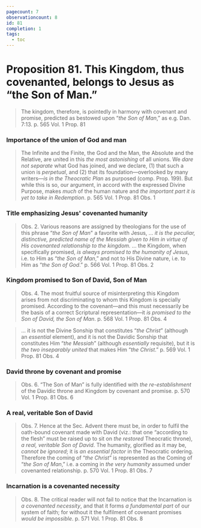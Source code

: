 ```yaml
---
pagecount: 7
observationcount: 8
id: 81
completion: 1
tags:
  - toc
---
```

# Proposition 81. This Kingdom, thus covenanted, belongs to Jesus as “the Son of Man.”

>The kingdom, therefore, is pointedly in harmony with covenant and promise, predicted as bestowed upon “*the Son of Man*,” as e.g. Dan. 7:13.
>p. 565 Vol. 1 Prop. 81
### Importance of the union of God and man
>The Infinite and the Finite, the God and the Man, the Absolute and the Relative, are united in this *the most astonishing* of all unions. We *dare not separate* what God has joined, and we declare, (1) that such a union is *perpetual*, and (2) that its foundation—overlooked by many writers—*is in the Theocratic Plan* as purposed (comp. Prop. 199). But while this is so, our argument, in accord with the expressed Divine Purpose, makes *much* of the human nature and *the important part it is yet to take in Redemption*.
>p. 565 Vol. 1 Prop. 81 Obs. 1
### Title emphasizing Jesus' covenanted humanity
>Obs. 2. Various reasons are assigned by theologians for the use of this phrase “*the Son of Man*" a favorite with Jesus,
>...
>*it is the peculiar, distinctive, predicted name of the Messiah given to Him in virtue of His covenanted relationship to the kingdom.*
>...
>the Kingdom, when specifically promised, *is always promised to the humanity of Jesus*, i.e. to Him as “*the Son of Man*,” and not to His Divine nature, i.e. to Him as “*the Son of God*.”
>p. 566 Vol. 1 Prop. 81 Obs. 2
### Kingdom promised to Son of David, Son of Man
>Obs. 4. The most fruitful source of misinterpreting this Kingdom arises from not discriminating to whom this Kingdom is specially promised. According to the covenant—and this must necessarily be the basis of a correct Scriptural representation—it *is promised to the Son of David, the Son of Man*.
>p. 568 Vol. 1 Prop. 81 Obs. 4

>... it is not the Divine Sonship that constitutes “*the Christ*” (although an *essential* element), and it is not the Davidic Sonship that constitutes Him “*the Messiah*” (although *essentially* requisite), but it is *the two inseparably united* that makes Him “*the Christ*.”
>p. 569 Vol. 1 Prop. 81 Obs. 4
### David throne by covenant and promise
>Obs. 6. “The Son of Man” is fully identified with *the re-establishment* of the Davidic throne and Kingdom by covenant and promise.
>p. 570 Vol. 1 Prop. 81 Obs. 6
### A real, veritable Son of David
>Obs. 7. Hence at the Sec. Advent there must be, in order to fulfil the oath-bound covenant made with David (viz.: that one “according to the flesh” must be raised up to sit on *the restored* Theocratic throne), *a real, veritable Son of David*. The humanity, glorified as it may be, *cannot be ignored*; it is *an essential factor* in the Theocratic ordering. Therefore the coming of “*the Christ*” is represented as the Coming of “*the Son of Man*,” i.e. a coming in *the very humanity* assumed under covenanted relationship.
>p. 570 Vol. 1 Prop. 81 Obs. 7
### Incarnation is a covenanted necessity
>Obs. 8. The critical reader will not fail to notice that the Incarnation is *a covenanted necessity*, and that it forms *a fundamental part* of our system of faith; for without it the fulfilment of covenant promises *would be impossible*.
>p. 571 Vol. 1 Prop. 81 Obs. 8